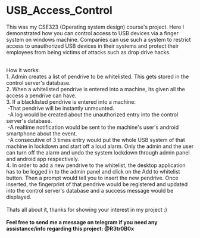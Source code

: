 # USB_Access_Control

This was my CSE323 (Operating system design) course's project.
Here I demonstrated how you can control access to USB devices via a finger system on windows machine.
Companies can use such a system to restrict access to unauthorized USB devices in their systems and protect their employees from being victims of attacks such as drop drive hacks.

 <br />
 How it works:
 <br />
 1. Admin creates a list of pendrive to be whitelisted. This gets stored in the control server's database.  <br />
 2. When a whitelisted pendrive is entered into a machine, its given all the access a pendrive can have. <br />
 3. If a blacklisted pendrive is entered into a machine:  <br />
 &nbsp;-That pendrive will be instantly unmounted.<br />
 &nbsp;-A log would be created about the unauthorized entry into the control server's database.<br />
 &nbsp;-A realtime notification would be sent to the machine's user's android smartphone about the event.<br />
 &nbsp;-A consecutive of 3 times entry would put the whole USB system of that machine in lockdown and start off a loud alarm. Only the admin and the user can turn off the alarm and undo the system lockdown through admin panel and android app respectively.<br />
 4. In order to add a new pendrive to the whitelist, the desktop application has to be logged in to the admin panel and click on the Add to whitelist button. Then a prompt would tell you to insert the new pendrive. Once inserted, the fingerprint of that pendrive would be registered and updated into the control server's database and a success message would be displayed.<br />
 <br />
 Thats all about it, thanks for showing your interest in my project :)
  <br />
    <br />
  <b>Feel free to send me a message on telegram if you need any assistance/info regarding this project: @R3tr0B0x<b>
 
 

